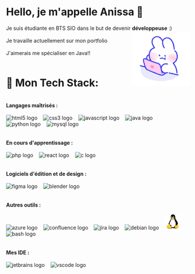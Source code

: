 
# Hello, je m'appelle Anissa 🌱

Je suis étudiante en BTS SIO dans le but de devenir <b>développeuse</b> :) <img align="right" height="150" src="lapin2.gif"/>
<br>
<br>
Je travaille actuellement sur mon portfolio 
<br>
<br>
J'aimerais me spécialiser en Java!!
<br>
<br>

# 💫 Mon Tech Stack:

<br>
<b>Langages maîtrisés :</b>
<br>
<br>
<div align="left">
<img src="https://cdn.jsdelivr.net/gh/devicons/devicon/icons/html5/html5-plain-wordmark.svg" height="40" alt="html5 logo"  /><img width="12" />
<img src="https://cdn.jsdelivr.net/gh/devicons/devicon/icons/css3/css3-plain-wordmark.svg" height="40" alt="css3 logo"  /><img width="12" />
<img src="https://cdn.jsdelivr.net/gh/devicons/devicon/icons/javascript/javascript-original.svg" height="35" alt="javascript logo"  /><img width="12" />
<img src="https://cdn.jsdelivr.net/gh/devicons/devicon/icons/java/java-original-wordmark.svg" height="45" alt="java logo"  /><img width="12" />
<img src="https://cdn.jsdelivr.net/gh/devicons/devicon/icons/python/python-original-wordmark.svg" height="40" alt="python logo"  /><img width="12" />
<img src="https://cdn.jsdelivr.net/gh/devicons/devicon/icons/mysql/mysql-original-wordmark.svg" height="50" alt="mysql logo"  /><img width="12" />
</div>
<br>
<br>
<b>En cours d'apprentissage :</b>
<br>
<br>
<div align="left">
<img src="https://cdn.jsdelivr.net/gh/devicons/devicon/icons/php/php-original.svg" height="40" alt="php logo"  /><img width="12" />
<img src="https://cdn.jsdelivr.net/gh/devicons/devicon/icons/react/react-original-wordmark.svg" height="40" alt="react logo"  /><img width="12" />
<img src="https://cdn.jsdelivr.net/gh/devicons/devicon/icons/c/c-original.svg" height="40" alt="c logo"  /><img width="12" />
</div>
<br>
<br>
<b>Logiciels d'édition et de design :</b>
<br>
<br>
<div align="left">
<img src="https://cdn.jsdelivr.net/gh/devicons/devicon/icons/figma/figma-original.svg" height="40" alt="figma logo"  /><img width="12" />
<img src="https://cdn.jsdelivr.net/gh/devicons/devicon/icons/blender/blender-original.svg" height="40" alt="blender logo"  /><img width="12" />
</div>
<br>
<br>
<b>Autres outils :</b>
<br>
<br>
<div align="left">
<img src="https://cdn.jsdelivr.net/gh/devicons/devicon/icons/azure/azure-original-wordmark.svg" height="55" alt="azure logo"  /><img width="12" /> 
<img src="https://cdn.jsdelivr.net/gh/devicons/devicon/icons/confluence/confluence-original-wordmark.svg" height="40" alt="confluence logo"  /><img width="12" />
<img src="https://cdn.jsdelivr.net/gh/devicons/devicon/icons/jira/jira-original-wordmark.svg" height="40" alt="jira logo"  /><img width="12" />
<img src="https://cdn.jsdelivr.net/gh/devicons/devicon/icons/debian/debian-plain-wordmark.svg" height="40" alt="debian logo"  /><img width="12" />
<img src="https://raw.githubusercontent.com/devicons/devicon/master/icons/linux/linux-original.svg" alt="linux" width="42" height="42" />
<img src="https://cdn.jsdelivr.net/gh/devicons/devicon/icons/bash/bash-original.svg" height="40" alt="bash logo"  /><img width="12" />
</div>
<br>
<br>
<b>Mes IDE :</b>
<br>
<br>
<div align="left">
<img src="https://cdn.jsdelivr.net/gh/devicons/devicon/icons/jetbrains/jetbrains-original.svg" height="50" alt="jetbrains logo"  /><img width="12" />
<img src="https://cdn.jsdelivr.net/gh/devicons/devicon/icons/vscode/vscode-original.svg" height="40" alt="vscode logo"  /><img width="12" />
</div>


